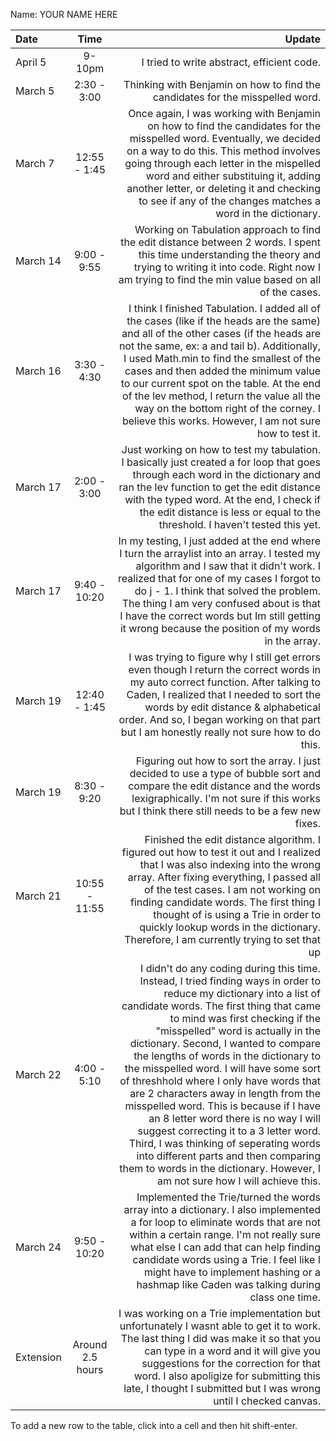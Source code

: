Name: YOUR NAME HERE

| Date      |      Time       |                                                                                                                                                                                                                                                                                                                                                                                                                                                                                                                                                                                                                                                                                                                                                    Update |
|:----------|:---------------:|---------------------------------------------------------------------------------------------------------------------------------------------------------------------------------------------------------------------------------------------------------------------------------------------------------------------------------------------------------------------------------------------------------------------------------------------------------------------------------------------------------------------------------------------------------------------------------------------------------------------------------------------------------------------------------------------------------------------------------------------------------:|
| April 5   |     9-10pm      |                                                                                                                                                                                                                                                                                                                                                                                                                                                                                                                                                                                                                                                                                                                I tried to write abstract, efficient code. |
| March 5   |   2:30 - 3:00   |                                                                                                                                                                                                                                                                                                                                                                                                                                                                                                                                                                                                                                                                             Thinking with Benjamin on how to find the candidates for the misspelled word. |
| March 7   |  12:55 - 1:45   |                                                                                                                                                                                                                                                                                                                                                                                              Once again, I was working with Benjamin on how to find the candidates for the misspelled word. Eventually, we decided on a way to do this. This method involves going through each letter in the mispelled word and either substituing it, adding another letter, or deleting it and checking to see if any of the changes matches a word in the dictionary. |
| March 14  |   9:00 - 9:55   |                                                                                                                                                                                                                                                                                                                                                                                                                                                                                                                           Working on Tabulation approach to find the edit distance between 2 words. I spent this time understanding the theory and trying to writing it into code. Right now I am trying to find the min value based on all of the cases. |
| March 16  |   3:30 - 4:30   |                                                                                                                                                                                                                                                                                    I think I finished Tabulation. I added all of the cases (like if the heads are the same) and all of the other cases (if the heads are not the same, ex: a and tail b). Additionally, I used Math.min to find the smallest of the cases and then added the minimum value to our current spot on the table. At the end of the lev method, I return the value all the way on the bottom right of the corney. I believe this works. However, I am not sure how to test it. |
| March 17  |   2:00 - 3:00   |                                                                                                                                                                                                                                                                                                                                                                                                                                                Just working on how to test my tabulation. I basically just created a for loop that goes through each word in the dictionary and ran the lev function to get the edit distance with the typed word. At the end, I check if the edit distance is less or equal to the threshold. I haven't tested this yet. |
| March 17  |  9:40 - 10:20   |                                                                                                                                                                                                                                                                                                                                                                         In my testing, I just added at the end where I turn the arraylist into an array. I tested my algorithm and I saw that it didn't work. I realized that for one of my cases I forgot to do j - 1. I think that solved the problem. The thing I am very confused about is that I have the correct words but Im still getting it wrong because the position of my words in the array. |
| March 19  |  12:40 - 1:45   |                                                                                                                                                                                                                                                                                                                                                                                                                                        I was trying to figure why I still get errors even though I return the correct words in my auto correct function. After talking to Caden, I realized that I needed to sort the words by edit distance & alphabetical order. And so, I began working on that part but I am honestly really not sure how to do this. |
| March 19  |   8:30 - 9:20   |                                                                                                                                                                                                                                                                                                                                                                                                                                                                                                                              Figuring out how to sort the array. I just decided to use a type of bubble sort and compare the edit distance and the words lexigraphically. I'm not sure if this works but I think there still needs to be a few new fixes. |
| March 21  |  10:55 - 11:55  |                                                                                                                                                                                                                                                                                                                                                               Finished the edit distance algorithm. I figured out how to test it out and I realized that I was also indexing into the wrong array. After fixing everything, I passed all of the test cases. I am not working on finding candidate words. The first thing I thought of is using a Trie in order to quickly lookup words in the dictionary. Therefore, I am currently trying to set that up |
| March 22  |   4:00 - 5:10   | I didn't do any coding during this time. Instead, I tried finding ways in order to reduce my dictionary into a list of candidate words. The first thing that came to mind was first checking if the "misspelled" word is actually in the dictionary. Second, I wanted to compare the lengths of words in the dictionary to the misspelled word. I will have some sort of threshhold where I only have words that are 2 characters away in length from the misspelled word. This is because if I have an 8 letter word there is no way I will suggest correcting it to a 3 letter word. Third, I was thinking of seperating words into different parts and then comparing them to words in the dictionary. However, I am not sure how I will achieve this. |
| March 24  |  9:50 - 10:20   |                                                                                                                                                                                                                                                                                                                                                                                                 Implemented the Trie/turned the words array into a dictionary. I also implemented a for loop to eliminate words that are not within a certain range. I'm not really sure what else I can add that can help finding candidate words using a Trie. I feel like I might have to implement hashing or a hashmap like Caden was talking during class one time. |
| Extension |Around 2.5 hours |                                                                                                                                                                                                                                                                                                                                                                                                                      I was working on a Trie implementation but unfortunately I wasnt able to get it to work. The last thing I did was make it so that you can type in a word and it will give you suggestions for the correction for that word. I also apoligize for submitting this late, I thought I submitted but I was wrong until I checked canvas.|

To add a new row to the table, click into a cell and then hit shift-enter.